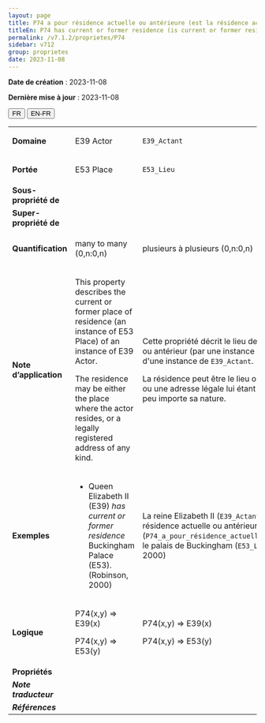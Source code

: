 ```yaml
---
layout: page
title: P74 a pour résidence actuelle ou antérieure (est la résidence actuelle ou antérieure de)
titleEn: P74 has current or former residence (is current or former residence of) - a pour résidence actuelle ou antérieure (est la résidence actuelle ou antérieure de)
permalink: /v7.1.2/proprietes/P74
sidebar: v712
group: proprietes
date: 2023-11-08
---
```


**Date de création** : 2023-11-08

**Dernière mise à jour** : 2023-11-08

<div class="lang-buttons">
 <button id="fr" class="activate">FR</button>
 <button id="en-fr">EN-FR</button>
</div>

<table>
<tbody>
<tr>
<td><strong>Domaine</strong></td>
<td class="en">
<p>E39 Actor</p>
</td>
<td>
<p><code class="language-plaintext highlighter-rouge">E39_Actant</code></p>
</td>
</tr>
<tr>
<td><strong>Portée</strong></td>
<td class="en">
<p>E53 Place</p>
</td>
<td>
<p><code class="language-plaintext highlighter-rouge">E53_Lieu</code></p>
</td>
</tr>
<tr>
<td><strong>Sous-propriété de</strong></td>
<td class="en">
</td>
<td>
</td>
</tr>
<tr>
<td><strong>Super-propriété de</strong></td>
<td class="en">
</td>
<td>
</td>
</tr>
<tr>
<td><strong>Quantification</strong></td>
<td class="en">
<p>many to many (0,n:0,n)</p>
</td>
<td>
<p>plusieurs à plusieurs (0,n:0,n)</p>
</td>
</tr>
<tr>
<td><strong>Note d’application</strong></td>
<td class="en">
<p>This property describes the current or former place of residence (an instance of E53 Place) of an instance of E39 Actor.</p>
<p>The residence may be either the place where the actor resides, or a legally registered address of any kind.</p>
</td>
<td>
<p>Cette propriété décrit le lieu de résidence actuel ou antérieur (par une instance de <code class="language-plaintext highlighter-rouge">E53_Lieu</code>) d'une instance de <code class="language-plaintext highlighter-rouge">E39_Actant</code>. </p>
<p>La résidence peut être le lieu où réside l'actant ou une adresse légale lui étant associée, et ce, peu importe sa nature. </p>
</td>
</tr>
<tr>
<td><strong>Exemples</strong></td>
<td class="en">
<ul>
<li><p>Queen Elizabeth II (E39) <em>has current or former residence</em> Buckingham Palace (E53). (Robinson, 2000)</p>
</li>
</ul>
</td>
<td>
<p>La reine Elizabeth II (<code class="language-plaintext highlighter-rouge">E39_Actant</code>) a pour résidence actuelle ou antérieure (<code class="language-plaintext highlighter-rouge">P74_a_pour_résidence_actuelle_ou_antérieure</code>) le palais de Buckingham (<code class="language-plaintext highlighter-rouge">E53_Lieu</code>) (Robinson, 2000)</p>
</td>
</tr>
<tr>
<td><strong>Logique</strong></td>
<td class="en">
<p>P74(x,y) ⇒ E39(x)</p>
<p>P74(x,y) ⇒ E53(y)</p>
</td>
<td>
<p>P74(x,y) ⇒ E39(x)</p>
<p>P74(x,y) ⇒ E53(y)</p>
</td>
</tr>
<tr>
<td><strong>Propriétés</strong></td>
<td class="en">
</td>
<td>
</td>
</tr>
<tr>
<td><strong><em>Note traducteur</em></strong></td>
<td colspan="2">
</td>
</tr>
<tr>
<td><strong><em>Références</em></strong></td>
<td colspan="2">
<p><em></em></p>
</td>
</tr>
</tbody>
</table>

